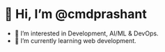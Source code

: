 # 👋 Hi, I’m @cmdprashant
- 👀 I’m interested in Development, AI/ML & DevOps.
- 🌱 I’m currently learning web development.
 

<!---
cmdprashant/cmdprashant is a ✨ special ✨ repository because its `README.md` (this file) appears on your GitHub profile.
You can click the Preview link to take a look at your changes.
--->
